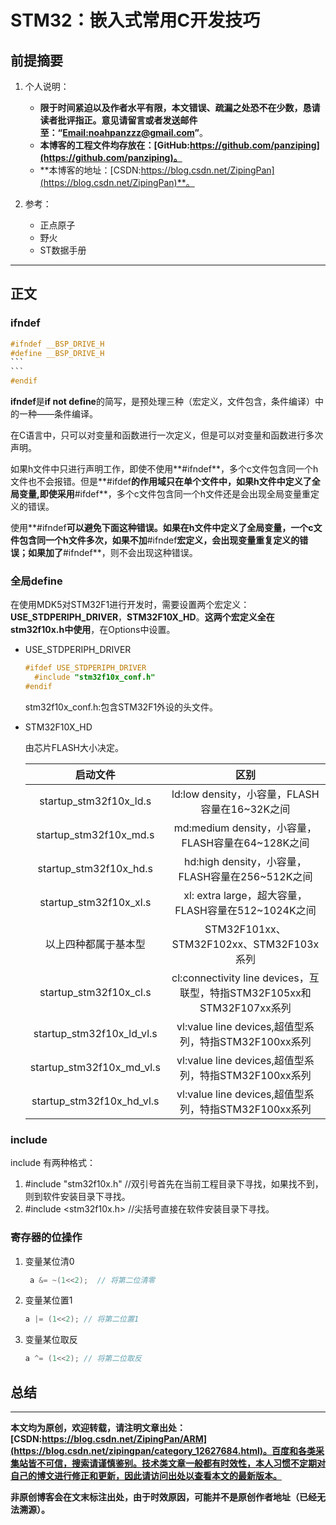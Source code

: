 # STM32：嵌入式常用C开发技巧

## 前提摘要

1. 个人说明：

   - **限于时间紧迫以及作者水平有限，本文错误、疏漏之处恐不在少数，恳请读者批评指正。意见请留言或者发送邮件至：“[Email:noahpanzzz@gmail.com](noahpanzzz@gmail.com)”**。
   - **本博客的工程文件均存放在：[GitHub:https://github.com/panziping](https://github.com/panziping)。**
   - **本博客的地址：[CSDN:https://blog.csdn.net/ZipingPan](https://blog.csdn.net/ZipingPan)**。
2. 参考：

   - 正点原子
   - 野火
   - ST数据手册

---

## 正文

### ifndef

````C
#ifndef __BSP_DRIVE_H
#define __BSP_DRIVE_H
```
```
#endif 
````

**ifndef**是**if not define**的简写，是预处理三种（宏定义，文件包含，条件编译）中的一种——条件编译。

在C语言中，只可以对变量和函数进行一次定义，但是可以对变量和函数进行多次声明。

如果h文件中只进行声明工作，即使不使用**#ifndef**，多个c文件包含同一个h文件也不会报错。但是**#ifdef**的作用域只在单个文件中，如果h文件中定义了全局变量,即使采用**#ifdef**，多个c文件包含同一个h文件还是会出现全局变量重定义的错误。

使用**#ifndef**可以避免下面这种错误。如果在h文件中定义了全局变量，一个c文件包含同一个h文件多次，如果不加**#ifndef**宏定义，会出现变量重复定义的错误；如果加了**#ifndef**，则不会出现这种错误。

### 全局define

在使用MDK5对STM32F1进行开发时，需要设置两个宏定义：**USE_STDPERIPH_DRIVER**，**STM32F10X_HD**。**这两个宏定义全在stm32f10x.h中使用**，在Options中设置。

- USE_STDPERIPH_DRIVER

  ```c
  #ifdef USE_STDPERIPH_DRIVER
    #include "stm32f10x_conf.h"	
  #endif
  ```

  stm32f10x_conf.h:包含STM32F1外设的头文件。

- STM32F10X_HD

  由芯片FLASH大小决定。

  |         启动文件          |                             区别                             |
  | :-----------------------: | :----------------------------------------------------------: |
  |  startup_stm32f10x_ld.s   |        ld:low density，小容量，FLASH容量在16~32K之间         |
  |  startup_stm32f10x_md.s   |      md:medium density，小容量，FLASH容量在64~128K之间       |
  |  startup_stm32f10x_hd.s   |       hd:high density，小容量，FLASH容量在256~512K之间       |
  |  startup_stm32f10x_xl.s   |     xl: extra large，超大容量，FLASH容量在512~1024K之间      |
  |   以上四种都属于基本型    |           STM32F101xx、STM32F102xx、STM32F103x系列           |
  |  startup_stm32f10x_cl.s   | cl:connectivity line devices，互联型，特指STM32F105xx和STM32F107xx系列 |
  | startup_stm32f10x_ld_vl.s |    vl:value line devices,超值型系列，特指STM32F100xx系列     |
  | startup_stm32f10x_md_vl.s |    vl:value line devices,超值型系列，特指STM32F100xx系列     |
  | startup_stm32f10x_hd_vl.s |    vl:value line devices,超值型系列，特指STM32F100xx系列     |

### include

include 有两种格式：

1. #include "stm32f10x.h" //双引号首先在当前工程目录下寻找，如果找不到，则到软件安装目录下寻找。
2. #include <stm32f10x.h> //尖括号直接在软件安装目录下寻找。 

### 寄存器的位操作

1. 变量某位清0	

   ```c
    a &= ~(1<<2);  // 将第二位清零 
   ```

2. 变量某位置1

   ```c
   a |= (1<<2);	// 将第二位置1
   ```

3. 变量某位取反

   ```c
   a ^= (1<<2);	// 将第二位取反
   ```



## 总结



---

**本文均为原创，欢迎转载，请注明文章出处：[CSDN:https://blog.csdn.net/ZipingPan/ARM](https://blog.csdn.net/zipingpan/category_12627684.html)。百度和各类采集站皆不可信，搜索请谨慎鉴别。技术类文章一般都有时效性，本人习惯不定期对自己的博文进行修正和更新，因此请访问出处以查看本文的最新版本。**

**非原创博客会在文末标注出处，由于时效原因，可能并不是原创作者地址（已经无法溯源）。**

